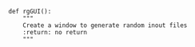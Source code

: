     def rgGUI():
        """
        Create a window to generate random inout files
        :return: no return
        """